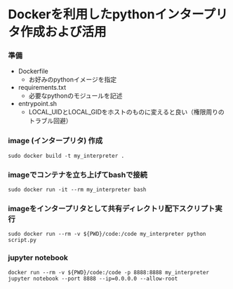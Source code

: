 # Dockerを利用したpythonインタープリタ作成および活用
  
### 準備
- Dockerfile
  * お好みのpythonイメージを指定
- requirements.txt
  * 必要なpythonのモジュールを記述
- entrypoint.sh
  * LOCAL_UIDとLOCAL_GIDをホストのものに変えると良い（権限周りのトラブル回避）
  
### image (インタープリタ) 作成
```
sudo docker build -t my_interpreter .
```
  
### imageでコンテナを立ち上げてbashで接続
```
sudo docker run -it --rm my_interpreter bash
```
  
### imageをインタープリタとして共有ディレクトリ配下スクリプト実行
```
sudo docker run --rm -v ${PWD}/code:/code my_interpreter python script.py
```
  
### jupyter notebook
```
docker run --rm -v ${PWD}/code:/code -p 8888:8888 my_interpreter jupyter notebook --port 8888 --ip=0.0.0.0 --allow-root
```